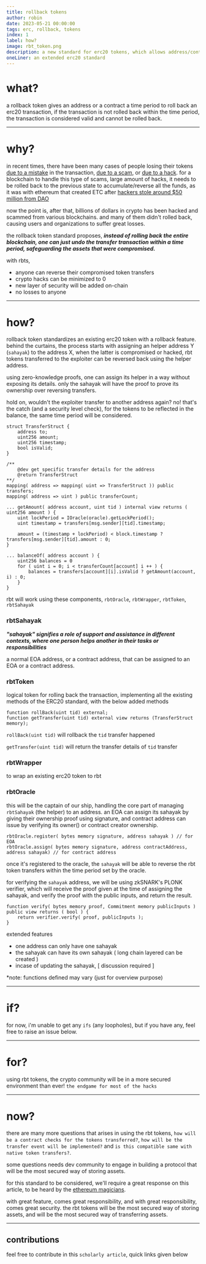 ```yaml
---
title: rollback tokens
author: robin
date: 2023-05-21 00:00:00
tags: erc, rollback, tokens
index: 1
label: how?
image: rbt_token.png
description: a new standard for erc20 tokens, which allows address/contracts to rollback erc20 transactions
oneLiner: an extended erc20 standard
---
```


# what?
a rollback token gives an address or a contract a time period to roll back an erc20 transaction, if the transaction is not rolled back within the time period, the transaction is considered valid and cannot be rolled back.

---

# why?
in recent times, there have been many cases of people losing their tokens [due to a mistake](https://support.metamask.io/hc/en-us/articles/4404062349979-Accidentally-sending-funds-to-the-wrong-address) in the transaction, [due to a scam](https://www.cnbc.com/2022/01/06/crypto-scammers-took-a-record-14-billion-in-2021-chainalysis.html), or [due to a hack](https://www.reuters.com/technology/hackers-steal-around-100-million-cryptocurrency-binance-linked-blockchain-2022-10-07/).
for a blockchain to handle this type of scams, large amount of hacks, it needs to be rolled back to the previous state to accumulate/reverse all the funds, as it was with ethereum that created ETC after [hackers stole around $50 million from DAO](https://www.forbes.com/advisor/investing/cryptocurrency/what-is-ethereum-classic/)

now the point is, after that, billions of dollars in crypto has been hacked and scammed from various blockchains. and many of them didn't rolled back, causing users and organizations to suffer great losses.

the rollback token standard proposes, **_instead of rolling back the entire blockchain, one can just undo the transfer transaction within a time period, safeguarding the assets that were compromised._**

with rbts,
- anyone can reverse their compromised token transfers
- crypto hacks can be minimized to 0
- new layer of security will be added on-chain
- no losses to anyone

---
# how?
rollback token standardizes an existing erc20 token with a rollback feature. behind the curtains, the process starts with
assigning an helper address Y (`sahayak`) to the address X, when the latter is compromised or hacked, rbt tokens transferred
to the exploiter can be reversed back using the helper address.

using zero-knowledge proofs, one can assign its helper in a way without exposing its details. only the sahayak will have the proof to prove its ownership
over reversing transfers.



hold on, wouldn't the exploiter transfer to another address again? no! that's the catch (and a security level check),
for the tokens to be reflected in the balance, the same time period will be considered.

```solidity
struct TransferStruct {
    address to;
    uint256 amount;
    uint256 timestamp;
    bool isValid;
}

/**
    @dev get specific transfer details for the address
    @return TransferStruct
**/
mapping( address => mapping( uint => TransferStruct )) public transfers;
mapping( address => uint ) public transferCount;

... getAmount( address account, uint tid ) internal view returns ( uint256 amount ) {
    uint lockPeriod = IOracle(oracle).getLockPeriod();
    uint timestamp = transfers[msg.sender][tid].timestamp;

    amount = (timestamp + lockPeriod) < block.timestamp ? transfers[msg.sender][tid].amount : 0;
}

... balanceOf( address account ) {
    uint256 balances = 0
    for ( uint i = 0; i < transferCount[account] i ++ ) {
        balances = transfers[account][i].isValid ? getAmount(account, i) : 0; 
    }
}
```

rbt will work using these components, `rbtOracle`, `rbtWrapper`, `rbtToken`, `rbtSahayak`

### rbtSahayak
**_"sahayak" signifies a role of support and assistance in different contexts, where one person helps another in their tasks or responsibilities_**

a normal EOA address, or a contract address, that can be assigned to an EOA or a contract address.

### rbtToken
logical token for rolling back the transaction, implementing all the existing methods of the ERC20 standard, with the below added methods
```solidity
function rollBack(uint tid) external;
function getTransfer(uint tid) external view returns (TransferStruct memory);
```

`rollBack(uint tid)` will rollback the `tid` transfer happened

`getTransfer(uint tid)` will return the transfer details of `tid` transfer

### rbtWrapper
to wrap an existing erc20 token to rbt

### rbtOracle
this will be the captain of our ship, handling the core part of managing `rbtSahayak` (the helper) to an address. an EOA can assign its sahayak by giving their ownership proof using signature,
and contract address can issue by verifying its owner() or contract creator ownership.

```solidity
rbtOracle.register( bytes memory signature, address sahayak ) // for EOA
rbtOracle.assign( bytes memory signature, address contractAddress, address sahayak) // for contract address
```

once it's registered to the oracle, the `sahayak` will be able to reverse the rbt token transfers within the time period set by the oracle.

for verifying the `sahayak` address, we will be using zkSNARK's PLONK verifier, which will receive the proof given at the time of assigning
the sahayak, and verify the proof with the public inputs, and return the result.

```solidity
function verify( bytes memory proof, Commitment memory publicInputs ) public view returns ( bool ) {
    return verifier.verify( proof, publicInputs );
}
```

extended features
- one address can only have one sahayak
- the sahayak can have its own sahayak ( long chain layered can be created )
- incase of updating the sahayak, [ discussion required ]

*note: functions defined may vary (just for overview purpose)

---

# if?
for now, i'm unable to get any `ifs` (any loopholes), but if you have any, feel free to raise an issue below.

---
# for?
using rbt tokens, the crypto community will be in a more secured environment than ever! `the endgame for most of the hacks`

---

# now?
there are many more questions that arises in using the rbt tokens, `how will be a contract checks for the tokens transferred?`,
`how will be the transfer event will be implemented?` and `is this compatible same with native token transfers?`.

some questions needs dev community to engage in building a protocol that will be the most secured way of storing assets.

for this standard to be considered, we'll require a great response on this article, to be heard by the [ethereum magicians](https://ethereum-magicians.org/).

with great feature, comes great responsibility, and with great responsibility, comes great security.
the rbt tokens will be the most secured way of storing assets, and will be the most secured way of transferring assets.

---

## contributions
feel free to contribute in this `scholarly article`, quick links given below